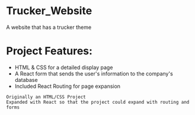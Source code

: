 # Trucker_Website
A website that has a trucker theme


# Project Features:
* HTML & CSS for a detailed display page
* A React form that sends the user's information to the company's database
* Included React Routing for page expansion


`Originally an HTML/CSS Project`
<br/>
`Expanded with React so that the project could expand with routing and forms`
